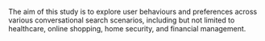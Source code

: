  The aim of this study is to explore user behaviours and preferences across various conversational search scenarios, including but not limited to healthcare, online shopping, home security, and financial management.
